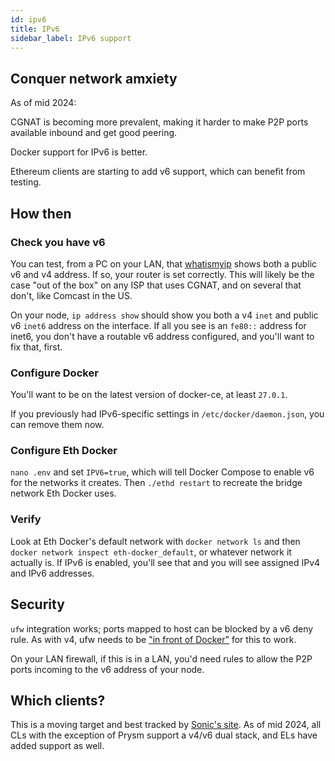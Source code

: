 ```yaml
---
id: ipv6
title: IPv6
sidebar_label: IPv6 support
---
```


## Conquer network amxiety

As of mid 2024:

CGNAT is becoming more prevalent, making it harder to make P2P ports available inbound and get good peering.

Docker support for IPv6 is better.

Ethereum clients are starting to add v6 support, which can benefit from testing.

## How then

### Check you have v6

You can test, from a PC on your LAN, that [whatismyip](https://whatismyip.com) shows both a public v6 and v4 address.
If so, your router is set correctly. This will likely be the case "out of the box" on any ISP that uses CGNAT, and on
several that don't, like Comcast in the US.

On your node, `ip address show` should show you both a v4 `inet` and public v6 `inet6` address on the interface. If
all you see is an `fe80::` address for inet6, you don't have a routable v6 address configured, and you'll want to fix
that, first.

### Configure Docker

You'll want to be on the latest version of docker-ce, at least `27.0.1`.

If you previously had IPv6-specific settings in `/etc/docker/daemon.json`, you can remove them now.

### Configure Eth Docker

`nano .env` and set `IPV6=true`, which will tell Docker Compose to enable v6 for the networks it creates. Then
`./ethd restart` to recreate the bridge network Eth Docker uses.

### Verify

Look at Eth Docker's default network with `docker network ls` and then `docker network inspect eth-docker_default`,
or whatever network it actually is. If IPv6 is enabled, you'll see that and you will see assigned IPv4 and IPv6
addresses.

## Security

`ufw` integration works; ports mapped to host can be blocked by a v6 deny rule. As with v4, ufw needs to be
["in front of Docker"](../Support/Cloud.md) for this to work.

On your LAN firewall, if this is in a LAN, you'd need rules to allow the P2P ports incoming to the v6 address of your
node.

## Which clients?

This is a moving target and best tracked by [Sonic's site](https://ipv6eth.info). As of mid 2024, all CLs with
the exception of Prysm support a v4/v6 dual stack, and ELs have added support as well.

